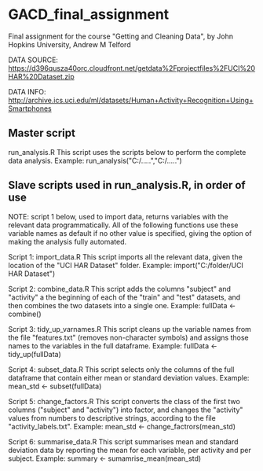 # GACD_final_assignment
Final assignment for the course "Getting and Cleaning Data", by John Hopkins University,
Andrew M Telford

DATA SOURCE: https://d396qusza40orc.cloudfront.net/getdata%2Fprojectfiles%2FUCI%20HAR%20Dataset.zip

DATA INFO: http://archive.ics.uci.edu/ml/datasets/Human+Activity+Recognition+Using+Smartphones

## Master script
run_analysis.R
This script uses the scripts below to perform the complete data analysis.
Example: run_analysis("C:/.....","C:/.....")

## Slave scripts used in run_analysis.R, in order of use
NOTE: script 1 below, used to import data, returns variables with the relevant data programmatically.
All of the following functions use these variable names as default if no other value is
specified, giving the option of making the analysis fully automated.

Script 1: import_data.R
This script imports all the relevant data, given the location of the "UCI HAR Dataset"
folder.
Example: import("C:/folder/UCI HAR Dataset")

Script 2: combine_data.R
This script adds the columns "subject" and "activity" a the beginning of each of the 
"train" and "test" datasets, and then combines the two datasets into a single one.
Example: fullData <- combine()

Script 3: tidy_up_varnames.R
This script cleans up the variable names from the file "features.txt"
(removes non-character symbols) and assigns those names to the variables in the full
dataframe.
Example: fullData <- tidy_up(fullData)

Script 4: subset_data.R
This script selects only the columns of the full dataframe that contain either mean or
standard deviation values.
Example: mean_std <- subset(fullData)

Script 5: change_factors.R
This script converts the class of the first two columns ("subject" and "activity") into
factor, and changes the "activity" values from numbers to descriptive strings, according
to the file "activity_labels.txt".
Example: mean_std <- change_factrors(mean_std)

Script 6: summarise_data.R
This script summarises mean and standard deviation data by reporting the mean for each
variable, per activity and per subject.
Example: summary <- sumamrise_mean(mean_std)
